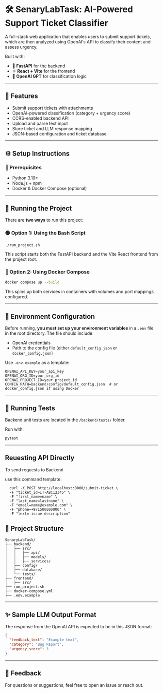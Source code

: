 # 🛠️ SenaryLabTask: AI-Powered Support Ticket Classifier

A full-stack web application that enables users to submit support tickets, which are then analyzed using OpenAI's API to classify their content and assess urgency.

Built with:

- 🚀 **FastAPI** for the backend
- ⚛️ **React + Vite** for the frontend
- 🧠 **OpenAI GPT** for classification logic

---

## 📆 Features

- Submit support tickets with attachments
- OpenAI-powered classification (category + urgency score)
- CORS-enabled backend API
- Upload and parse text input
- Store ticket and LLM response mapping
- JSON-based configuration and ticket database

---

## ⚙️ Setup Instructions

### 📁 Prerequisites

- Python 3.10+
- Node.js + npm
- Docker & Docker Compose (optional)

---

## 🚀 Running the Project

There are **two ways** to run this project:

### 🟢 Option 1: Using the Bash Script

```bash
./run_project.sh
```

This script starts both the FastAPI backend and the Vite React frontend from the project root.

### 🐳 Option 2: Using Docker Compose

```bash
docker compose up --build
```

This spins up both services in containers with volumes and port mappings configured.

---

## 🔐 Environment Configuration

Before running, **you must set up your environment variables** in a `.env` file in the root directory. The file should include:

- OpenAI credentials
- Path to the config file (either `default_config.json` or `docker_config.json`)

Use `.env.example` as a template:

```env
OPENAI_API_KEY=your_api_key
OPENAI_ORG_ID=your_org_id
OPENAI_PROJECT_ID=your_project_id
CONFIG_PATH=backend/config/default_config.json  # or docker_config.json if using Docker
```

---

## 🧲 Running Tests

Backend unit tests are located in the `/backend/tests/` folder.

Run with:

```bash
pytest
```

---
##  Reuesting API Directly 

To send requests to Backend 

use this command template:

```curl
  curl -X POST http://localhost:8000/submit-ticket \
  -F "ticket_id=IT-ABC12345" \
  -F "first_name=name" \
  -F "last_name=lastname" \
  -F "email=name@example.com" \
  -F "phone=+971500000000" \
  -F "text= issue description"
```
## 📁 Project Structure

```
SenaryLabTask/
├── backend/
│   ├── src/
│   │   ├── api/
│   │   ├── models/
│   │   ├── services/
│   ├── config/
│   ├── database/
│   └── tests/
├── frontend/
│   ├── src/
├── run_project.sh
├── docker-compose.yml
├── .env.example
```

---

## ✨ Sample LLM Output Format

The response from the OpenAI API is expected to be in this JSON format:

```json
{
  "feedback_text": "Example text",
  "category": "Bug Report",
  "urgency_score": 3
}
```

---

## 📢 Feedback

For questions or suggestions, feel free to open an issue or reach out.

